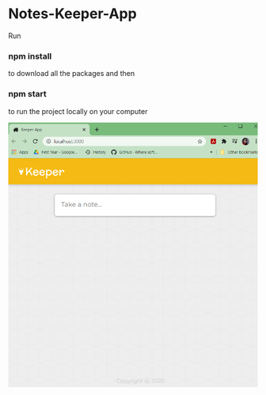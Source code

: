 # Notes-Keeper-App
Run 
### npm install
to download all the packages and then
### npm start
to run the project locally on your computer
<p>
  <img src="screenshots/Screenshot (220).png"
</p>
